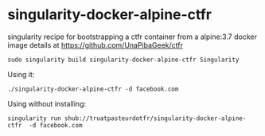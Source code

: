 # singularity-docker-alpine-ctfr
singularity recipe for bootstrapping a ctfr container from a alpine:3.7 docker image
details at https://github.com/UnaPibaGeek/ctfr


```
sudo singularity build singularity-docker-alpine-ctfr Singularity
```

Using it:
```
./singularity-docker-alpine-ctfr -d facebook.com
```

Using without installing:
```
singularity run shub://truatpasteurdotfr/singularity-docker-alpine-ctfr  -d facebook.com
```
